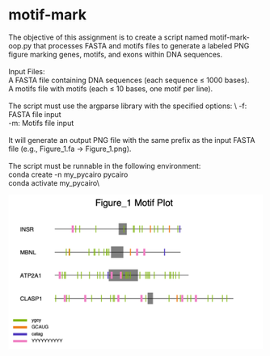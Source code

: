 # motif-mark

The objective of this assignment is to create a script named motif-mark-oop.py that processes FASTA and motifs files to generate a labeled PNG figure marking genes, motifs, and exons within DNA sequences.\
\
Input Files:\
A FASTA file containing DNA sequences (each sequence ≤ 1000 bases).\
A motifs file with motifs (each ≤ 10 bases, one motif per line).\
\
The script must use the argparse library with the specified options: \ 
-f: FASTA file input\
-m: Motifs file input\
\
It will generate an output PNG file with the same prefix as the input FASTA file (e.g., Figure_1.fa → Figure_1.png).\
\
The script must be runnable in the following environment:\
conda create -n my_pycairo pycairo\
conda activate my_pycairo\

![Figure 1](Figure_1.png)